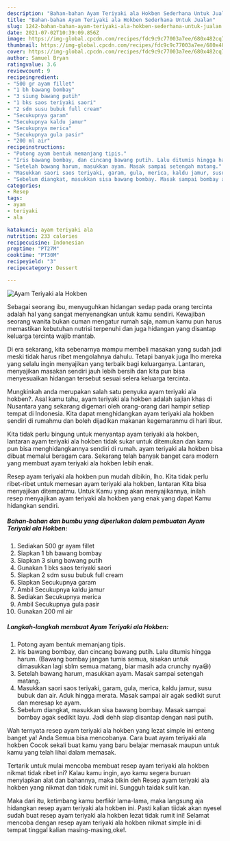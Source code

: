 ```yaml
---
description: "Bahan-bahan Ayam Teriyaki ala Hokben Sederhana Untuk Jualan"
title: "Bahan-bahan Ayam Teriyaki ala Hokben Sederhana Untuk Jualan"
slug: 1242-bahan-bahan-ayam-teriyaki-ala-hokben-sederhana-untuk-jualan
date: 2021-07-02T10:39:09.856Z
image: https://img-global.cpcdn.com/recipes/fdc9c9c77003a7ee/680x482cq70/ayam-teriyaki-ala-hokben-foto-resep-utama.jpg
thumbnail: https://img-global.cpcdn.com/recipes/fdc9c9c77003a7ee/680x482cq70/ayam-teriyaki-ala-hokben-foto-resep-utama.jpg
cover: https://img-global.cpcdn.com/recipes/fdc9c9c77003a7ee/680x482cq70/ayam-teriyaki-ala-hokben-foto-resep-utama.jpg
author: Samuel Bryan
ratingvalue: 3.6
reviewcount: 9
recipeingredient:
- "500 gr ayam fillet"
- "1 bh bawang bombay"
- "3 siung bawang putih"
- "1 bks saos teriyaki saori"
- "2 sdm susu bubuk full cream"
- "Secukupnya garam"
- "Secukupnya kaldu jamur"
- "Secukupnya merica"
- "Secukupnya gula pasir"
- "200 ml air"
recipeinstructions:
- "Potong ayam bentuk memanjang tipis."
- "Iris bawang bombay, dan cincang bawang putih. Lalu ditumis hingga harum. (Bawang bombay jangan tumis semua, sisakan untuk dimasukkan lagi sblm semua matang, biar masih ada crunchy nya😆)"
- "Setelah bawang harum, masukkan ayam. Masak sampai setengah matang."
- "Masukkan saori saos teriyaki, garam, gula, merica, kaldu jamur, susu bubuk dan air. Aduk hingga merata. Masak sampai air agak sedikit surut dan meresap ke ayam."
- "Sebelum diangkat, masukkan sisa bawang bombay. Masak sampai bombay agak sedikit layu. Jadi dehh siap disantap dengan nasi putih."
categories:
- Resep
tags:
- ayam
- teriyaki
- ala

katakunci: ayam teriyaki ala 
nutrition: 233 calories
recipecuisine: Indonesian
preptime: "PT27M"
cooktime: "PT30M"
recipeyield: "3"
recipecategory: Dessert

---
```



![Ayam Teriyaki ala Hokben](https://img-global.cpcdn.com/recipes/fdc9c9c77003a7ee/680x482cq70/ayam-teriyaki-ala-hokben-foto-resep-utama.jpg)

Sebagai seorang ibu, menyuguhkan hidangan sedap pada orang tercinta adalah hal yang sangat menyenangkan untuk kamu sendiri. Kewajiban seorang  wanita bukan cuman mengatur rumah saja, namun kamu pun harus memastikan kebutuhan nutrisi terpenuhi dan juga hidangan yang disantap keluarga tercinta wajib mantab.

Di era  sekarang, kita sebenarnya mampu membeli masakan yang sudah jadi meski tidak harus ribet mengolahnya dahulu. Tetapi banyak juga lho mereka yang selalu ingin menyajikan yang terbaik bagi keluarganya. Lantaran, menyajikan masakan sendiri jauh lebih bersih dan kita pun bisa menyesuaikan hidangan tersebut sesuai selera keluarga tercinta. 



Mungkinkah anda merupakan salah satu penyuka ayam teriyaki ala hokben?. Asal kamu tahu, ayam teriyaki ala hokben adalah sajian khas di Nusantara yang sekarang digemari oleh orang-orang dari hampir setiap tempat di Indonesia. Kita dapat menghidangkan ayam teriyaki ala hokben sendiri di rumahmu dan boleh dijadikan makanan kegemaranmu di hari libur.

Kita tidak perlu bingung untuk menyantap ayam teriyaki ala hokben, lantaran ayam teriyaki ala hokben tidak sukar untuk ditemukan dan kamu pun bisa menghidangkannya sendiri di rumah. ayam teriyaki ala hokben bisa dibuat memalui beragam cara. Sekarang telah banyak banget cara modern yang membuat ayam teriyaki ala hokben lebih enak.

Resep ayam teriyaki ala hokben pun mudah dibikin, lho. Kita tidak perlu ribet-ribet untuk memesan ayam teriyaki ala hokben, lantaran Kita bisa menyajikan ditempatmu. Untuk Kamu yang akan menyajikannya, inilah resep menyajikan ayam teriyaki ala hokben yang enak yang dapat Kamu hidangkan sendiri.

<!--inarticleads1-->

##### Bahan-bahan dan bumbu yang diperlukan dalam pembuatan Ayam Teriyaki ala Hokben:

1. Sediakan 500 gr ayam fillet
1. Siapkan 1 bh bawang bombay
1. Siapkan 3 siung bawang putih
1. Gunakan 1 bks saos teriyaki saori
1. Siapkan 2 sdm susu bubuk full cream
1. Siapkan Secukupnya garam
1. Ambil Secukupnya kaldu jamur
1. Sediakan Secukupnya merica
1. Ambil Secukupnya gula pasir
1. Gunakan 200 ml air




<!--inarticleads2-->

##### Langkah-langkah membuat Ayam Teriyaki ala Hokben:

1. Potong ayam bentuk memanjang tipis.
1. Iris bawang bombay, dan cincang bawang putih. Lalu ditumis hingga harum. (Bawang bombay jangan tumis semua, sisakan untuk dimasukkan lagi sblm semua matang, biar masih ada crunchy nya😆)
1. Setelah bawang harum, masukkan ayam. Masak sampai setengah matang.
1. Masukkan saori saos teriyaki, garam, gula, merica, kaldu jamur, susu bubuk dan air. Aduk hingga merata. Masak sampai air agak sedikit surut dan meresap ke ayam.
1. Sebelum diangkat, masukkan sisa bawang bombay. Masak sampai bombay agak sedikit layu. Jadi dehh siap disantap dengan nasi putih.




Wah ternyata resep ayam teriyaki ala hokben yang lezat simple ini enteng banget ya! Anda Semua bisa mencobanya. Cara buat ayam teriyaki ala hokben Cocok sekali buat kamu yang baru belajar memasak maupun untuk kamu yang telah lihai dalam memasak.

Tertarik untuk mulai mencoba membuat resep ayam teriyaki ala hokben nikmat tidak ribet ini? Kalau kamu ingin, ayo kamu segera buruan menyiapkan alat dan bahannya, maka bikin deh Resep ayam teriyaki ala hokben yang nikmat dan tidak rumit ini. Sungguh taidak sulit kan. 

Maka dari itu, ketimbang kamu berfikir lama-lama, maka langsung aja hidangkan resep ayam teriyaki ala hokben ini. Pasti kalian tiidak akan nyesel sudah buat resep ayam teriyaki ala hokben lezat tidak rumit ini! Selamat mencoba dengan resep ayam teriyaki ala hokben nikmat simple ini di tempat tinggal kalian masing-masing,oke!.

